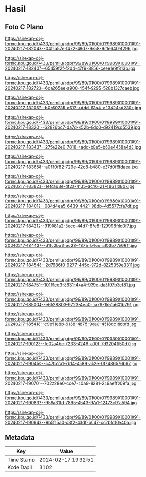 # Hasil

## Foto C Plano

https://sirekap-obj-formc.kpu.go.id/7433/pemilu/pdpr/99/89/01/00/01/9989010001091-20240217-182043--04faa57e-f472-48d7-9e58-9c1e640ef296.jpg

https://sirekap-obj-formc.kpu.go.id/7433/pemilu/pdpr/99/89/01/00/01/9989010001091-20240217-182407--65459f2f-f2d4-47f9-8856-ceee1e9f813b.jpg

https://sirekap-obj-formc.kpu.go.id/7433/pemilu/pdpr/99/89/01/00/01/9989010001091-20240217-182723--6da265ee-a900-454f-9295-528b1327caeb.jpg

https://sirekap-obj-formc.kpu.go.id/7433/pemilu/pdpr/99/89/01/00/01/9989010001091-20240217-182957--b0c59735-c617-4ddd-83a4-c23424bd239e.jpg

https://sirekap-obj-formc.kpu.go.id/7433/pemilu/pdpr/99/89/01/00/01/9989010001091-20240217-183201--62826bc7-da7d-452b-8dc0-d92419cd5539.jpg

https://sirekap-obj-formc.kpu.go.id/7433/pemilu/pdpr/99/89/01/00/01/9989010001091-20240217-183437--275a22e0-7818-4add-b0e5-b60e4458a4d8.jpg

https://sirekap-obj-formc.kpu.go.id/7433/pemilu/pdpr/99/89/01/00/01/9989010001091-20240217-183658--a0f30f82-729e-42c8-b480-e27d0f6fdaea.jpg

https://sirekap-obj-formc.kpu.go.id/7433/pemilu/pdpr/99/89/01/00/01/9989010001091-20240217-183823--1efca68e-df2a-4f35-ac46-21748611d8b7.jpg

https://sirekap-obj-formc.kpu.go.id/7433/pemilu/pdpr/99/89/01/00/01/9989010001091-20240217-184012--084d4ea5-6439-4421-98db-4d5577cfa7df.jpg

https://sirekap-obj-formc.kpu.go.id/7433/pemilu/pdpr/99/89/01/00/01/9989010001091-20240217-184212--919081a2-8ecc-44d7-87e8-129998fdc0f7.jpg

https://sirekap-obj-formc.kpu.go.id/7433/pemilu/pdpr/99/89/01/00/01/9989010001091-20240217-184427--d1fd2ba3-ec28-487b-b4ec-af03b775961f.jpg

https://sirekap-obj-formc.kpu.go.id/7433/pemilu/pdpr/99/89/01/00/01/9989010001091-20240217-184548--2d7686f0-9277-445c-972d-8225359e3311.jpg

https://sirekap-obj-formc.kpu.go.id/7433/pemilu/pdpr/99/89/01/00/01/9989010001091-20240217-184751--101f9cd3-8631-44a4-939e-da8f97b3cf81.jpg

https://sirekap-obj-formc.kpu.go.id/7433/pemilu/pdpr/99/89/01/00/01/9989010001091-20240217-185004--e6528803-9723-4ea0-ba79-1551a631b791.jpg

https://sirekap-obj-formc.kpu.go.id/7433/pemilu/pdpr/99/89/01/00/01/9989010001091-20240217-185418--c9e51e8b-6138-4875-9ea0-4518dc1dcbfd.jpg

https://sirekap-obj-formc.kpu.go.id/7433/pemilu/pdpr/99/89/01/00/01/9989010001091-20240217-190123--fc02a4bc-7233-4246-a00f-7d3204ff50d7.jpg

https://sirekap-obj-formc.kpu.go.id/7433/pemilu/pdpr/99/89/01/00/01/9989010001091-20240217-190450--c47fb2a1-7b14-4589-a52e-0f2486576b67.jpg

https://sirekap-obj-formc.kpu.go.id/7433/pemilu/pdpr/99/89/01/00/01/9989010001091-20240217-190701--702228e0-cce7-40a9-8281-249aeff009fa.jpg

https://sirekap-obj-formc.kpu.go.id/7433/pemilu/pdpr/99/89/01/00/01/9989010001091-20240217-190832--959a31fd-7895-4543-97a1-12473c91a594.jpg

https://sirekap-obj-formc.kpu.go.id/7433/pemilu/pdpr/99/89/01/00/01/9989010001091-20240217-190948--9b5f15a0-c3f2-43df-b047-cc2bfc10e40a.jpg


## Metadata

| Key        | Value               |
| ---------- | ------------------- |
| Time Stamp | 2024-02-17 19:32:51 |
| Kode Dapil | 3102                |



